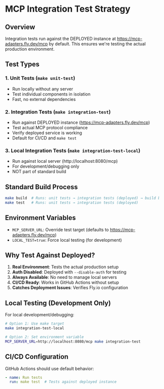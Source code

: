 # MCP Integration Test Strategy

## Overview
Integration tests run against the DEPLOYED instance at https://mcp-adapters.fly.dev/mcp by default.
This ensures we're testing the actual production environment.

## Test Types

### 1. Unit Tests (`make unit-test`)
- Run locally without any server
- Test individual components in isolation
- Fast, no external dependencies

### 2. Integration Tests (`make integration-test`)
- Run against DEPLOYED instance (https://mcp-adapters.fly.dev/mcp)
- Test actual MCP protocol compliance
- Verify deployed service is working
- Default for CI/CD and `make test`

### 3. Local Integration Tests (`make integration-test-local`)
- Run against local server (http://localhost:8080/mcp)
- For development/debugging only
- NOT part of standard build

## Standard Build Process

```bash
make build  # Runs: unit tests → integration tests (deployed) → build binary
make test   # Runs: unit tests → integration tests (deployed)
```

## Environment Variables

- `MCP_SERVER_URL`: Override test target (defaults to https://mcp-adapters.fly.dev/mcp)
- `LOCAL_TEST=true`: Force local testing (for development)

## Why Test Against Deployed?

1. **Real Environment**: Tests the actual production setup
2. **Auth Disabled**: Deployed with `--disable-auth` for testing
3. **Always Available**: No need to manage local servers
4. **CI/CD Ready**: Works in GitHub Actions without setup
5. **Catches Deployment Issues**: Verifies Fly.io configuration

## Local Testing (Development Only)

For local development/debugging:
```bash
# Option 1: Use make target
make integration-test-local

# Option 2: Set environment variable
MCP_SERVER_URL=http://localhost:8080/mcp make integration-test
```

## CI/CD Configuration

GitHub Actions should use default behavior:
```yaml
- name: Run tests
  run: make test  # Tests against deployed instance
```
